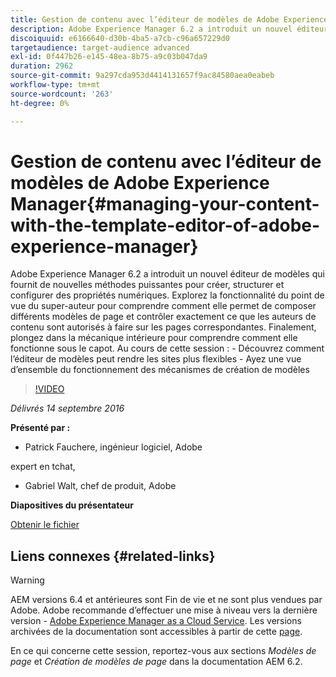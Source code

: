```yaml
---
title: Gestion de contenu avec l’éditeur de modèles de Adobe Experience Manager
description: Adobe Experience Manager 6.2 a introduit un nouvel éditeur de modèles qui fournit de nouvelles méthodes puissantes pour créer, structurer et configurer des propriétés numériques. Explorez la fonctionnalité du point de vue du super-auteur pour comprendre comment elle permet de composer différents modèles de page et contrôler exactement ce que les auteurs de contenu sont autorisés à faire sur les pages correspondantes. Finalement, plongez dans la mécanique intérieure pour comprendre comment elle fonctionne sous le capot.
discoiquuid: e6166640-d30b-4ba5-a7cb-c96a657229d0
targetaudience: target-audience advanced
exl-id: 0f447b26-e145-48ea-8b75-a9c03b047da9
duration: 2962
source-git-commit: 9a297cda953d4414131657f9ac84580aea0eabeb
workflow-type: tm+mt
source-wordcount: '263'
ht-degree: 0%

---
```


# Gestion de contenu avec l’éditeur de modèles de Adobe Experience Manager{#managing-your-content-with-the-template-editor-of-adobe-experience-manager}

Adobe Experience Manager 6.2 a introduit un nouvel éditeur de modèles qui fournit de nouvelles méthodes puissantes pour créer, structurer et configurer des propriétés numériques. Explorez la fonctionnalité du point de vue du super-auteur pour comprendre comment elle permet de composer différents modèles de page et contrôler exactement ce que les auteurs de contenu sont autorisés à faire sur les pages correspondantes. Finalement, plongez dans la mécanique intérieure pour comprendre comment elle fonctionne sous le capot. Au cours de cette session : - Découvrez comment l’éditeur de modèles peut rendre les sites plus flexibles - Ayez une vue d’ensemble du fonctionnement des mécanismes de création de modèles

>[!VIDEO](https://video.tv.adobe.com/v/19300/?quality=9)

*Délivrés 14 septembre 2016*

**Présenté par :**

* Patrick Fauchere, ingénieur logiciel, Adobe

expert en tchat,

* Gabriel Walt, chef de produit, Adobe

**Diapositives du présentateur**

[Obtenir le fichier](assets/aem-gems-91416-template-editor.pdf)

## Liens connexes {#related-links}

>[!WARNING]
>
>AEM versions 6.4 et antérieures sont Fin de vie et ne sont plus vendues par Adobe.  Adobe recommande d’effectuer une mise à niveau vers la dernière version - [Adobe Experience Manager as a Cloud Service](https://experienceleague.adobe.com/docs/experience-manager-cloud-service.html).  Les versions archivées de la documentation sont accessibles à partir de cette [page](https://experienceleague.adobe.com/docs/experience-manager-release-information/aem-release-updates/previous-updates/aem-previous-versions.html?lang=fr).
>
>En ce qui concerne cette session, reportez-vous aux sections *Modèles de page* et *Création de modèles de page* dans la documentation AEM 6.2.
